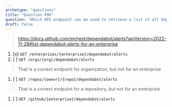 ```yaml
---
archetype: "questions"
title: "Question 096"
question: "Which API endpoint can be used to retrieve a list of all Dependabot alerts for an enterprise?"
draft: false
---
```


> https://docs.github.com/en/rest/dependabot/alerts?apiVersion=2022-11-28#list-dependabot-alerts-for-an-enterprise
1. [x] `GET /enterprises/{enterprise}/dependabot/alerts`
1. [ ] `GET /orgs/{org}/dependabot/alerts`
> That is a correct endpoint for organization, but not for an enterprise
1. [ ] `GET /repos/{owner}/{repo}/dependabot/alerts`
> That is a correct endpoint for a repository, but not for an enterprise
1. [ ] `GET /github/{enterprise}/dependabot/alerts`
